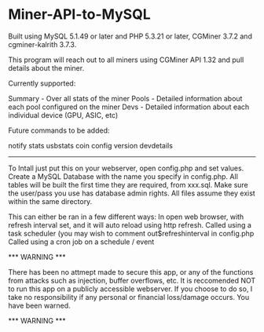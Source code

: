 Miner-API-to-MySQL
==================

Built using MySQL 5.1.49 or later and PHP 5.3.21 or later, CGMiner 3.7.2 and cgminer-kalrith 3.7.3.

This program will reach out to all miners using CGMiner API 1.32 and pull details about the miner.

Currently supported:

Summary - Over all stats of the miner
Pools - Detailed information about each pool configured on the miner
Devs - Detailed information about each individual device (GPU, ASIC, etc)

Future commands to be added:

notify
stats
usbstats
coin
config
version
devdetails

___________________________________

To Intall just put this on your webserver, open config.php and set values. Create a MySQL Database with the name you specify in config.php. All tables will be built the first time they are required, from xxx.sql. Make sure the user/pass you use has database admin rights. All files assume they exist within the same directory.

This can either be ran in a few different ways: 
In open web browser, with refresh interval set, and it will auto reload using http refresh.
Called using a task scheduler (you may wish to comment out$refreshinterval in config.php
Called using a cron job on a schedule / event


*** WARNING ***

There has been no attmept made to secure this app, or any of the functions from attacks such as injection, buffer overflows, etc. It is reccomended NOT to run this app on a publicly accessible webserver. If you choose to do so, I take no responsibility if any personal or financial loss/damage occurs. You have been warned.

*** WARNING ***
